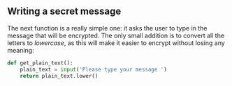 ## Writing a secret message

The next function is a really simple one: it asks the user to type in the message that will be encrypted. The only small addition is to convert all the letters to *lowercase*, as this will make it easier to encrypt without losing any meaning:

```python
def get_plain_text():
    plain_text = input('Please type your message ')
    return plain_text.lower()
```

